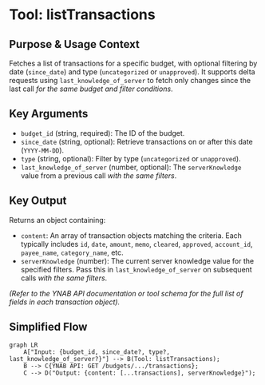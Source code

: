 # Tool: listTransactions

## Purpose & Usage Context

Fetches a list of transactions for a specific budget, with optional filtering by date (`since_date`) and type (`uncategorized` or `unapproved`). It supports delta requests using `last_knowledge_of_server` to fetch only changes since the last call *for the same budget and filter conditions*.

## Key Arguments

*   `budget_id` (string, required): The ID of the budget.
*   `since_date` (string, optional): Retrieve transactions on or after this date (`YYYY-MM-DD`).
*   `type` (string, optional): Filter by type (`uncategorized` or `unapproved`).
*   `last_knowledge_of_server` (number, optional): The `serverKnowledge` value from a previous call *with the same filters*.

## Key Output

Returns an object containing:

*   `content`: An array of transaction objects matching the criteria. Each typically includes `id`, `date`, `amount`, `memo`, `cleared`, `approved`, `account_id`, `payee_name`, `category_name`, etc.
*   `serverKnowledge` (number): The current server knowledge value for the specified filters. Pass this in `last_knowledge_of_server` on subsequent calls *with the same filters*.

*(Refer to the YNAB API documentation or tool schema for the full list of fields in each transaction object).*

## Simplified Flow

```mermaid
graph LR
    A["Input: {budget_id, since_date?, type?, last_knowledge_of_server?}"] --> B(Tool: listTransactions);
    B --> C{YNAB API: GET /budgets/.../transactions};
    C --> D("Output: {content: [...transactions], serverKnowledge}");
```